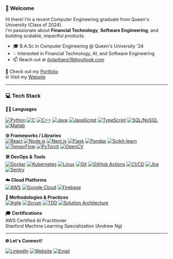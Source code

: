 ### 👋 Welcome
Hi there! I’m a recent Computer Engineering graduate from Queen's University (Class of 2024).  
I'm passionate about **Financial Technology**, **Software Engineering**, and building scalable, impactful products.

- 🎓 B.A.Sc in Computer Engineering @ Queen's University '24  
- 💡 Interested in Financial Technology, AI, and Software Engineering
- 📫 Reach out at dylanhans19@outlook.com  

🔗 Check out my [Portfolio](https://github.com/dylanhans?tab=repositories)  
🌐 Visit my [Website](https://dylanhans.vercel.app/)

---

### 💻 Tech Stack

**🧑‍💻 Languages** <br>  
[![Python](https://img.shields.io/badge/Python-3776AB?logo=python&logoColor=fff)](#) 
[![C](https://img.shields.io/badge/C-00599C?logo=c&logoColor=white)](#) 
[![C++](https://img.shields.io/badge/C++-%2300599C.svg?logo=c%2B%2B&logoColor=white)](#) 
[![Java](https://img.shields.io/badge/Java-%23ED8B00.svg?logo=openjdk&logoColor=white)](#) 
[![JavaScript](https://img.shields.io/badge/JavaScript-F7DF1E?logo=javascript&logoColor=000)](#) 
[![TypeScript](https://img.shields.io/badge/TypeScript-3178C6?logo=typescript&logoColor=fff)](#) 
[![SQL/NoSQL](https://img.shields.io/badge/SQL/NoSQL-%2307405e.svg?logo=sqlite&logoColor=white)](#) 
[![Matlab](https://img.shields.io/badge/Matlab-404040?logo=perforce&logoColor=fff)](#)  

**⚙️ Frameworks / Libraries** <br>
[![React](https://img.shields.io/badge/React-20232a?logo=react&logoColor=61DAFB)](#)
[![Node.js](https://img.shields.io/badge/Node.js-43853D?logo=node-dot-js&logoColor=white)](#)
[![Next.js](https://img.shields.io/badge/Next.js-000?logo=nextdotjs&logoColor=white)](#)
[![Flask](https://img.shields.io/badge/Flask-000?logo=flask&logoColor=white)](#)
[![Pandas](https://img.shields.io/badge/Pandas-150458?logo=pandas&logoColor=white)](#)
[![Scikit-learn](https://img.shields.io/badge/Scikit--Learn-F7931E?logo=scikit-learn&logoColor=white)](#)
[![TensorFlow](https://img.shields.io/badge/TensorFlow-FF6F00?logo=tensorflow&logoColor=white)](#)
[![PyTorch](https://img.shields.io/badge/PyTorch-EE4C2C?logo=pytorch&logoColor=white)](#)
[![OpenCV](https://img.shields.io/badge/OpenCV-5C3EE8?logo=opencv&logoColor=white)](#)

**🛠️ DevOps & Tools** <br>
[![Docker](https://img.shields.io/badge/Docker-2496ED?logo=docker&logoColor=white)](#)
[![Kubernetes](https://img.shields.io/badge/Kubernetes-326CE5?logo=kubernetes&logoColor=white)](#)
[![Linux](https://img.shields.io/badge/Linux-FCC624?logo=linux&logoColor=black)](#)
[![Git](https://img.shields.io/badge/Git-F05032?logo=git&logoColor=white)](#)
[![GitHub Actions](https://img.shields.io/badge/GitHub%20Actions-2088FF?logo=githubactions&logoColor=white)](#)
[![CI/CD](https://img.shields.io/badge/CI/CD-343434?logo=circleci&logoColor=white)](#)
[![Jira](https://img.shields.io/badge/Jira-0052CC?logo=jira&logoColor=white)](#)
[![Sentry](https://img.shields.io/badge/Sentry-362D59?logo=sentry&logoColor=white)](#)

**☁️ Cloud Platforms** <br>
[![AWS](https://img.shields.io/badge/AWS-232F3E?logo=amazonaws&logoColor=white)](#)
[![Google Cloud](https://img.shields.io/badge/Google%20Cloud-4285F4?logo=googlecloud&logoColor=white)](#)
[![Firebase](https://img.shields.io/badge/Firebase-FFCA28?logo=firebase&logoColor=black)](#)

**🧪 Methodologies & Practices** <br>
[![Agile](https://img.shields.io/badge/Agile-0052CC?logo=agile&logoColor=white)](#)
[![Scrum](https://img.shields.io/badge/Scrum-6DB33F?logo=scrumalliance&logoColor=white)](#)
[![TDD](https://img.shields.io/badge/TDD-FF4081?logo=pytest&logoColor=white)](#)
[![Solution Architecture](https://img.shields.io/badge/Solution%20Architecture-007ACC?logo=appsignal&logoColor=white)](#)

**🎓 Certifications** <br>
AWS Certified AI Practitioner <br>
Stanford Machine Learning Specialization (Andrew Ng)  

---

**🌐 Let's Connect!**

[![LinkedIn](https://img.shields.io/badge/LinkedIn-%230077B5.svg?logo=linkedin&logoColor=white)](https://www.linkedin.com/in/dylanhans/) 
[![Website](https://img.shields.io/badge/Portfolio-%230077B5.svg?logo=Website&logoColor=black)](https://dylanhans.vercel.app/) 
[![Email](https://img.shields.io/badge/Email-%230077B5.svg?logo=gmail&logoColor=white)](mailto:dylanhans19@outlook.com) 



